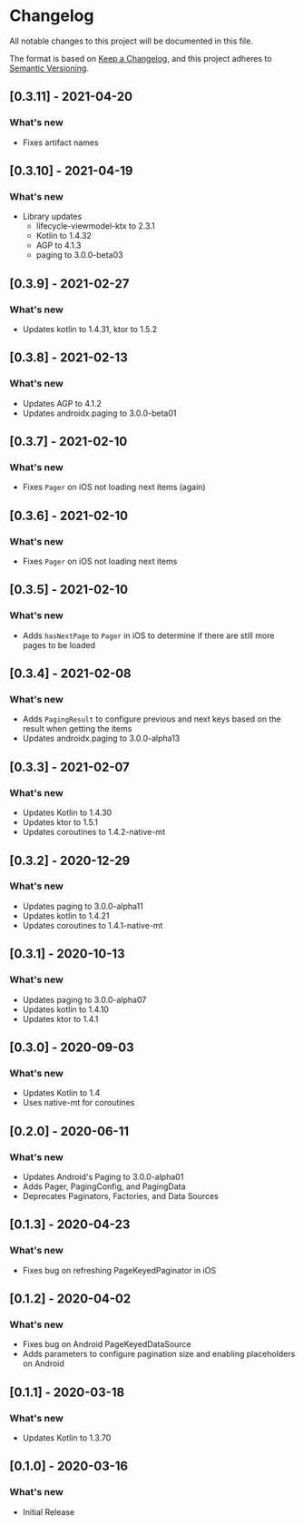 # Changelog
All notable changes to this project will be documented in this file.

The format is based on [Keep a Changelog](https://keepachangelog.com/en/1.0.0/),
and this project adheres to [Semantic Versioning](https://semver.org/spec/v2.0.0.html).

## [0.3.11] - 2021-04-20
### What's new
- Fixes artifact names

## [0.3.10] - 2021-04-19
### What's new
- Library updates
    - lifecycle-viewmodel-ktx to 2.3.1
    - Kotlin to 1.4.32
    - AGP to 4.1.3
    - paging to 3.0.0-beta03

## [0.3.9] - 2021-02-27
### What's new
- Updates kotlin to 1.4.31, ktor to 1.5.2

## [0.3.8] - 2021-02-13
### What's new
- Updates AGP to 4.1.2
- Updates androidx.paging to 3.0.0-beta01

## [0.3.7] - 2021-02-10
### What's new
- Fixes `Pager` on iOS not loading next items (again)

## [0.3.6] - 2021-02-10
### What's new
- Fixes `Pager` on iOS not loading next items

## [0.3.5] - 2021-02-10
### What's new
- Adds `hasNextPage` to `Pager` in iOS to determine if there are still more pages to be loaded

## [0.3.4] - 2021-02-08
### What's new
- Adds `PagingResult` to configure previous and next keys based on the result when getting the items
- Updates androidx.paging to 3.0.0-alpha13

## [0.3.3] - 2021-02-07
### What's new
- Updates Kotlin to 1.4.30
- Updates ktor to 1.5.1
- Updates coroutines to 1.4.2-native-mt

## [0.3.2] - 2020-12-29
### What's new
- Updates paging to 3.0.0-alpha11
- Updates kotlin to 1.4.21
- Updates coroutines to 1.4.1-native-mt

## [0.3.1] - 2020-10-13
### What's new
- Updates paging to 3.0.0-alpha07
- Updates kotlin to 1.4.10
- Updates ktor to 1.4.1

## [0.3.0] - 2020-09-03
### What's new
- Updates Kotlin to 1.4
- Uses native-mt for coroutines

## [0.2.0] - 2020-06-11
### What's new
- Updates Android's Paging to 3.0.0-alpha01
- Adds Pager, PagingConfig, and PagingData
- Deprecates Paginators, Factories, and Data Sources

## [0.1.3] - 2020-04-23
### What's new
- Fixes bug on refreshing PageKeyedPaginator in iOS

## [0.1.2] - 2020-04-02
### What's new
- Fixes bug on Android PageKeyedDataSource
- Adds parameters to configure pagination size and enabling placeholders on Android

## [0.1.1] - 2020-03-18
### What's new
- Updates Kotlin to 1.3.70

## [0.1.0] - 2020-03-16
### What's new
- Initial Release